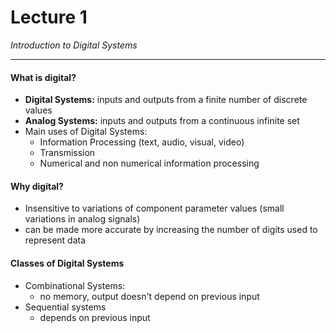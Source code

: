 <h1>Lecture 1</h1> 

_Introduction to Digital Systems_

---

<h4>What is digital?</h4>
  
  * __Digital Systems:__ inputs and outputs from a finite number of discrete values
  * __Analog Systems:__ inputs and outputs from a continuous infinite set
  * Main uses of Digital Systems:
      - Information Processing (text, audio, visual, video)
      - Transmission
      - Numerical and non numerical information processing

<h4>Why digital?</h4>

  * Insensitive to variations of component parameter values (small variations in analog signals)
  * can be made more accurate by increasing the number of digits used to represent data

<h4>Classes of Digital Systems</h4>

  * Combinational Systems:
      - no memory, output doesn't depend on previous input
  * Sequential systems
      - depends on previous input



